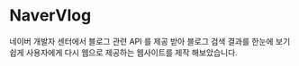 # NaverVlog
네이버 개발자 센터에서 블로그 관련 API 를 제공 받아 블로그 검색 결과를 한눈에 보기 쉽게 사용자에게 다시 웹으로 제공하는 웹사이트를 제작 해보았습니다.
